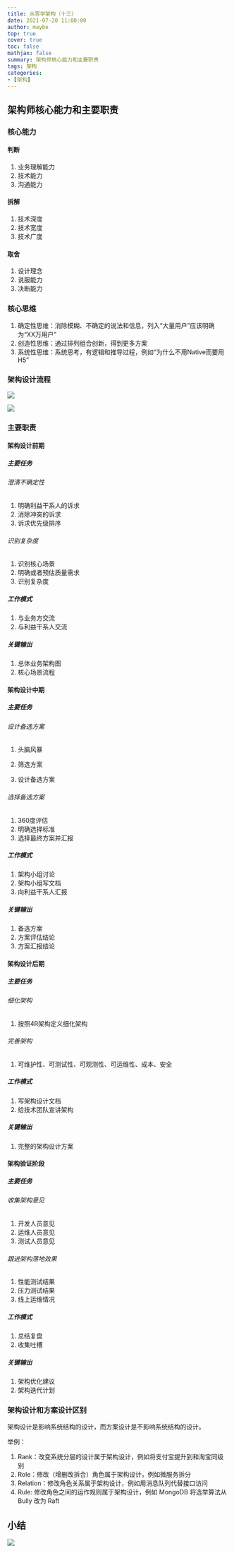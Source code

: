 ```yaml
---
title: 从零学架构（十三）
date: 2021-07-20 11:00:00
author: maybe
top: true
cover: true
toc: false
mathjax: false
summary: 架构师核心能力和主要职责
tags: 架构
categories:
- [架构]
---
```

## 架构师核心能力和主要职责

### 核心能力

#### 判断

1. 业务理解能力
2. 技术能力
3. 沟通能力

#### 拆解

1. 技术深度
2. 技术宽度
3. 技术广度

#### 取舍

1. 设计理念
2. 说服能力
3. 决断能力

### 核心思维

1. 确定性思维：消除模糊、不确定的说法和信息，列入“大量用户”应该明确为“XX万用户”
2. 创造性思维：通过排列组合创新，得到更多方案
3. 系统性思维：系统思考，有逻辑和推导过程，例如“为什么不用Native而要用H5”

### 架构设计流程

![](/medias/assets/20210720100443.png)

![](/medias/assets/20210720100945.png)

### 主要职责

#### 架构设计前期

##### 主要任务

###### 澄清不确定性

1. 明确利益干系人的诉求
2. 消除冲突的诉求
3. 诉求优先级排序

###### 识别复杂度

1. 识别核心场景
2. 明确或者预估质量需求
3. 识别复杂度

##### 工作模式

1. 与业务方交流
2. 与利益干系人交流

##### 关键输出

1. 总体业务架构图
2. 核心场景流程

#### 架构设计中期

##### 主要任务

###### 设计备选方案

1. 头脑风暴

2. 筛选方案
3. 设计备选方案

###### 选择备选方案

1. 360度评估
2. 明确选择标准
3. 选择最终方案并汇报

##### 工作模式

1. 架构小组讨论
2. 架构小组写文档
3. 向利益干系人汇报

##### 关键输出

1. 备选方案
2. 方案评估结论
3. 方案汇报结论

#### 架构设计后期

##### 主要任务

###### 细化架构

1. 按照4R架构定义细化架构

###### 完善架构

1. 可维护性、可测试性、可观测性、可运维性、成本、安全

##### 工作模式

1. 写架构设计文档
2. 给技术团队宣讲架构

##### 关键输出

1. 完整的架构设计方案

#### 架构验证阶段

##### 主要任务

###### 收集架构意见

1. 开发人员意见
2. 运维人员意见
3. 测试人员意见

###### 跟进架构落地效果

1. 性能测试结果
2. 压力测试结果
3. 线上运维情况

##### 工作模式

1. 总结复盘
2. 收集吐槽

##### 关键输出

1. 架构优化建议
2. 架构迭代计划

### 架构设计和方案设计区别

架构设计是影响系统结构的设计，而方案设计是不影响系统结构的设计。

举例：

1. Rank：改变系统分层的设计属于架构设计，例如将支付宝提升到和淘宝同级别
2. Role：修改（增删改拆合）角色属于架构设计，例如微服务拆分
3. Relation：修改角色关系属于架构设计，例如用消息队列代替接口访问
4. Rule: 修改角色之间的运作规则属于架构设计，例如 MongoDB 将选举算法从
   Bully 改为 Raft

## 小结

![](/medias/assets/架构师职责.png)